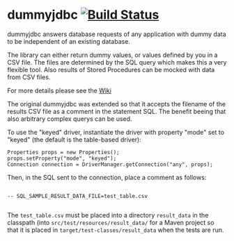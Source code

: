 # dummyjdbc [![Build Status](https://drone.io/github.com/kaiwinter/dummyjdbc/status.png)](https://drone.io/github.com/kaiwinter/dummyjdbc/latest)

dummyjdbc answers database requests of any application with dummy data to be independent of an existing database.

The library can either return dummy values, or values defined by you in a CSV file. The files are determined by the SQL query which makes this a very flexible tool. Also results of Stored Procedures can be mocked with data from CSV files.

For more details please see the [Wiki](https://github.com/kaiwinter/dummyjdbc/wiki)

The original dummyjdbc was extended so that it accepts the filename of the results CSV file as a comment in the statement SQL. The benefit beeing that also arbitrary complex querys can be used.

To use the "keyed" driver, instantiate the driver with property "mode" set to "keyed" (the default is the table-based driver):
```
Properties props = new Properties();
props.setProperty("mode", "keyed");
Connection connection = DriverManager.getConnection("any", props);
```
		

Then, in the SQL sent to the connection, place a comment as follows:

```

-- SQL_SAMPLE_RESULT_DATA_FILE=test_table.csv
   
```

The  ```test_table.csv``` must be placed into a directory ```result_data``` in the classpath (into ```src/test/resources/result_data/``` for a Maven project so that it is placed in ```target/test-classes/result_data``` when the tests are run.

   
   
